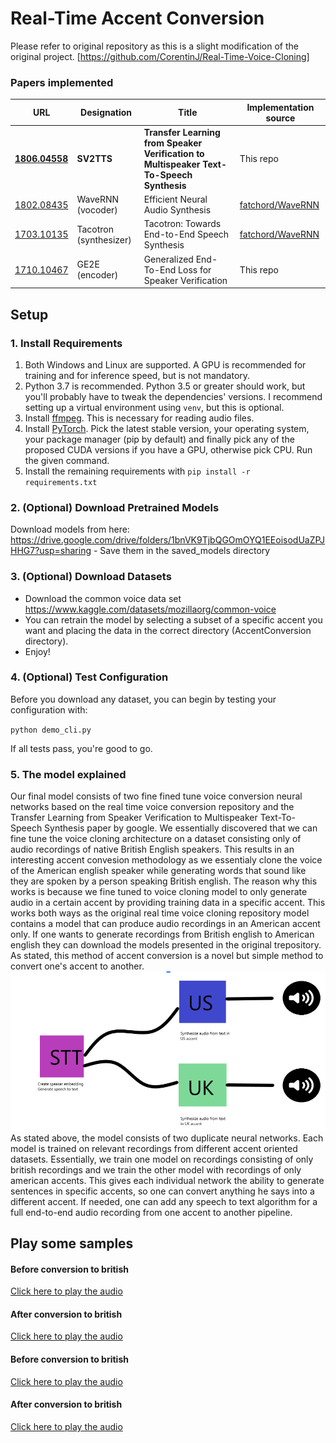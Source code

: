 # Real-Time Accent Conversion
Please refer to original repository as this is a slight modification of the original project. [https://github.com/CorentinJ/Real-Time-Voice-Cloning]

### Papers implemented  
| URL | Designation | Title | Implementation source |
| --- | ----------- | ----- | --------------------- |
|[**1806.04558**](https://arxiv.org/pdf/1806.04558.pdf) | **SV2TTS** | **Transfer Learning from Speaker Verification to Multispeaker Text-To-Speech Synthesis** | This repo |
|[1802.08435](https://arxiv.org/pdf/1802.08435.pdf) | WaveRNN (vocoder) | Efficient Neural Audio Synthesis | [fatchord/WaveRNN](https://github.com/fatchord/WaveRNN) |
|[1703.10135](https://arxiv.org/pdf/1703.10135.pdf) | Tacotron (synthesizer) | Tacotron: Towards End-to-End Speech Synthesis | [fatchord/WaveRNN](https://github.com/fatchord/WaveRNN)
|[1710.10467](https://arxiv.org/pdf/1710.10467.pdf) | GE2E (encoder)| Generalized End-To-End Loss for Speaker Verification | This repo |


## Setup

### 1. Install Requirements
1. Both Windows and Linux are supported. A GPU is recommended for training and for inference speed, but is not mandatory.
2. Python 3.7 is recommended. Python 3.5 or greater should work, but you'll probably have to tweak the dependencies' versions. I recommend setting up a virtual environment using `venv`, but this is optional.
3. Install [ffmpeg](https://ffmpeg.org/download.html#get-packages). This is necessary for reading audio files.
4. Install [PyTorch](https://pytorch.org/get-started/locally/). Pick the latest stable version, your operating system, your package manager (pip by default) and finally pick any of the proposed CUDA versions if you have a GPU, otherwise pick CPU. Run the given command.
5. Install the remaining requirements with `pip install -r requirements.txt`

### 2. (Optional) Download Pretrained Models
Download models from here: https://drive.google.com/drive/folders/1bnVK9TjbQGOmOYQ1EEoisodUaZPJHHG7?usp=sharing - Save them in the saved_models directory

### 3. (Optional) Download Datasets
- Download the common voice data set https://www.kaggle.com/datasets/mozillaorg/common-voice
- You can retrain the model by selecting a subset of a specific accent you want and placing the data in the correct directory (AccentConversion directory).
- Enjoy!

### 4. (Optional) Test Configuration
Before you download any dataset, you can begin by testing your configuration with:

`python demo_cli.py`

If all tests pass, you're good to go.



### 5. The model explained
Our final model consists of two fine fined tune voice conversion neural networks based on the real time voice conversion repository and the Transfer Learning from Speaker Verification to Multispeaker Text-To-Speech Synthesis paper by google. We essentially discovered that we can fine tune the voice cloning architecture on a dataset consisting only of audio recordings of native British English speakers. This results in an interesting accent convesion methodology as we essentialy clone the voice of the American english speaker while generating words that sound like they are spoken by a person speaking British english. The reason why this works is because we fine tuned to voice cloning model to only generate audio in a certain accent by providing training data in a specific accent. This works both ways as the original real time voice cloning repository model contains a model that can produce audio recordings in an American accent only. If one wants to generate recordings from British english to American english they can download the models presented in the original trepository. As stated, this method of accent conversion is a novel but simple method to convert one's accent to another.
![Model Architecture](./demopng.png)
As stated above, the model consists of two duplicate neural networks. Each model is trained on relevant recordings from different accent oriented datasets. Essentially, we train one model on recordings consisting of only british recordings and we train the other model with recordings of only american accents. This gives each individual network the ability to generate sentences in specific accents, so one can convert anything he says into a different accent. If needed, one can add any speech to text algorithm for a full end-to-end audio recording from one accent to another pipeline.

## Play some samples
#### Before conversion to british
[Click here to play the audio](./demo_output/american1.wav)
#### After conversion to british
[Click here to play the audio](./demo_output/british1.wav)
#### Before conversion to british
[Click here to play the audio](./demo_output/american2.wav)
#### After conversion to british
[Click here to play the audio](./demo_output/british2.wav)
